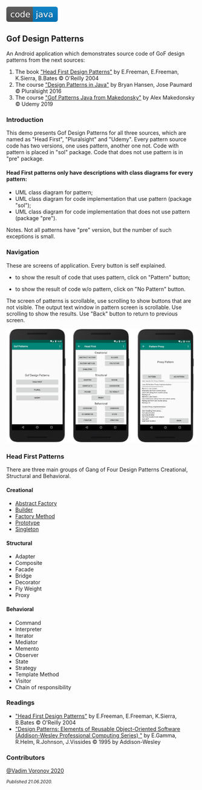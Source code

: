 ![badge](doc/badge.svg)  

## Gof Design Patterns

An Android application which demonstrates source code of GoF design patterns from the next sources:

1. The book  ["Head First Design Patterns"](https://www.amazon.com/Head-First-Design-Patterns-Brain-Friendly/dp/0596007124/ref=sr_1_1?dchild=1&keywords=Head+First+Design+Patterns%3A+A+Brain-Friendly+Guide&qid=1592750140&s=books&sr=1-1) by E.Freeman, E.Freeman, K.Sierra, B.Bates  © O'Reilly 2004
2. The course ["Design Patterns in Java"](https://www.pluralsight.com/paths/design-patterns-in-java) by Bryan Hansen, Jose Paumard  © Pluralsight 2016
3. The course ["Gof Patterns Java from Makedonsky"](https://www.udemy.com/course/java-patterns/) by Alex Makedonsky © Udemy 2019

### Introduction
This demo presents Gof Design Patterns for all three sources, which are named as "Head First", "Pluralsight" and "Udemy".
Every pattern source code has two versions, one uses pattern, another one not. 
Code with pattern is placed in "sol" package.  Code that does not use pattern is in "pre" package. <br/>

#### Head First patterns only have descriptions with class diagrams for every pattern:

- UML class diagram for pattern;
- UML class diagram for code implementation that use pattern (package "sol");
- UML class diagram for code implementation that does not use pattern (package "pre").

Notes. Not all patterns have "pre" version, but the number of such exceptions is small.


### Navigation
These are screens of application. Every button is self explained. 
- to show the result of code that uses pattern,  click on "Pattern" button; 

- to show the result of code w/o pattern, click on "No Pattern" button.

The screen of patterns is scrollable, use scrolling to show buttons  that are not visible.
The output text window in pattern screen is scrollable. Use scrolling to show the results.
Use "Back" button to return to previous screen.

  

<img src="doc/screen_001.png" alt="drawing" width="800"/> 


### Head First  Patterns 
There are three main groups of Gang of Four Design Patterns  Creational, Structural and Behavioral.
#### Creational
- [Abstract Factory](doc/abstract_factory/description.md)	
- [Builder](doc/builder/description.md)
- [Factory Method](doc/factory_method/description.md)	
- [Prototype](doc/prototype/description.md)	
- [Singleton](doc/singleton/description.md)	                   

#### Structural
- Adapter
- Composite
- Facade
- Bridge 
- Decorator
- Fly Weight
- Proxy

#### Behavioral
- Command
- Interpreter
- Iterator
- Mediator
- Memento
- Observer
- State
- Strategy
- Template Method
- Visitor
- Chain of responsibility

###  Readings
- ["Head First Design Patterns"](https://www.amazon.com/Head-First-Design-Patterns-Brain-Friendly/dp/0596007124) by E.Freeman, E.Freeman, K.Sierra, B.Bates  © O'Reilly 2004
- ["Design Patterns: Elements of Reusable Object-Oriented Software (Addison-Wesley Professional Computing Series) "](https://www.amazon.com/Design-Patterns-Object-Oriented-Addison-Wesley-Professional-ebook/dp/B000SEIBB8) by E.Gamma, R.Helm, R.Johnson, J.Vissides  © 1995 by Addison-Wesley
### Contributors
[@Vadim Voronov  2020](https://github.com/v777779)

<sup>*Published  21.06.2020.*</sup>

